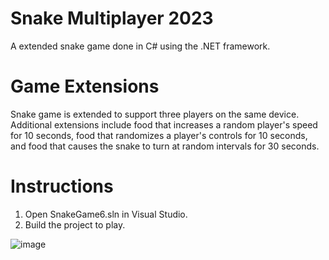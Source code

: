 # Snake Multiplayer 2023
A extended snake game done in C# using the .NET framework.

# Game Extensions
Snake game is extended to support three players on the same device. Additional extensions include food that increases a random player's speed for 10 seconds, food that randomizes a player's controls for 10 seconds, and food that causes the snake to turn at random intervals for 30 seconds.

# Instructions
1. Open SnakeGame6.sln in Visual Studio.
2. Build the project to play.

![image](https://github.com/user-attachments/assets/edd3b059-bf3c-4b1c-b249-06876ec950e0)
